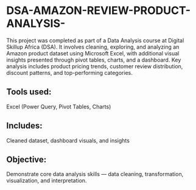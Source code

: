 # DSA-AMAZON-REVIEW-PRODUCT-ANALYSIS-
 This project was completed as part of a Data Analysis course at Digital Skillup Africa (DSA). It involves cleaning, exploring, and analyzing an Amazon product dataset using Microsoft Excel, with additional visual insights presented through pivot tables, charts, and a dashboard.
Key analysis includes product pricing trends, customer review distribution, discount patterns, and top-performing categories.

## Tools used:
Excel (Power Query, Pivot Tables, Charts)
## Includes:
Cleaned dataset, dashboard visuals, and insights
## Objective:
Demonstrate core data analysis skills — data cleaning, transformation, visualization, and interpretation.
